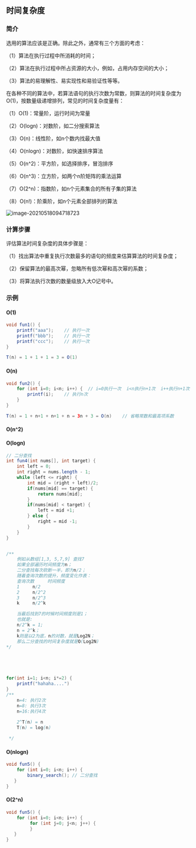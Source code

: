 ## 时间复杂度

### 简介

选用的算法应该是正确。除此之外，通常有三个方面的考虑：

（1）算法在执行过程中所消耗的时间；

（2）算法在执行过程中所占资源的大小，例如，占用内存空间的大小；

（3）算法的易理解性、易实现性和易验证性等等。

在各种不同的算法中，若算法语句的执行次数为常数，则算法的时间复杂度为O(1)，按数量级递增排列，常见的时间复杂度量有：

（1）O(1)：常量阶，运行时间为常量

（2）O(logn)：对数阶，如二分搜索算法

（3）O(n)：线性阶，如n个数内找最大值

（4）O(nlogn)：对数阶，如快速排序算法

（5）O(n^2)：平方阶，如选择排序，冒泡排序

（6）O(n^3)：立方阶，如两个n阶矩阵的乘法运算

（7）O(2^n)：指数阶，如n个元素集合的所有子集的算法

（8）O(n!)：阶乘阶，如n个元素全部排列的算法

![image-20210518094718723](https://gitee.com/kongxiangjin/images/raw/master/img/20210518094720.png)



### 计算步骤

评估算法时间复杂度的具体步骤是：

（1）找出算法中重复执行次数最多的语句的频度来估算算法的时间复杂度；

（2）保留算法的最高次幂，忽略所有低次幂和高次幂的系数；

（3）将算法执行次数的数量级放入大Ο记号中。





### 示例

#### O(1)

```java
void fun1() {
    printf("aaa");    // 执行一次
    printf("bbb");    // 执行一次
    printf("ccc");    // 执行一次
}

T(n) = 1 + 1 + 1 = 3 = O(1)
```



#### O(n)

```java
void fun2() {
    for (int i=0; i<n; i++) {  // i=0执行一次  i<n执行n+1次  i++执行n+1次
        printf(i);    // 执行n次
    }
}

T(n) = 1 + n+1 + n+1 + n = 3n + 3 = O(n)    // 省略常数和最高项系数
```



#### O(n^2)

#### O(logn)

```java
// 二分查找
int fun4(int nums[], int target) {
    int left = 0;
    int right = nums.length - 1;
    while (left <= right) {
        int mid = (right + left)/2;
        if(nums[mid] == target) {
            return nums[mid];
        }
        if(nums[mid] < target) {
            left = mid +1;
        } else {
            right = mid -1;
        }
    }
}


/**
    例如从数组[1,3, 5,7,9] 查找7
    如果全部遍历时间频度为n；
    二分查找每次砍断一半，即为n/2；
    随着查询次数的提升，频度变化作表：
    查询次数     时间频度
    1     n/2
    2     n/2^2
    3     n/2^3
    k     n/2^k

    当最后找到7的时候时间频度则是1；
    也就是:
    n/2^k = 1;
    n = 2^k；
    k则是以2为底，n的对数，就是Log2N；
    那么二分查找的时间复杂度就是O(Log2N)
*/





for(int i=1; i<n; i*=2) {
    printf("hahaha....")
}
/**
	n=4: 执行2次
	n=8: 执行3次
	n=16:执行4次
	
	2^T(n) = n
	T(n) = log(n)

 */

```



#### O(nlogn)

```java
void fun5() {
    for (int i=0; i<n; i++) {
		binary_search(); // 二分查找
   }
}
```



#### O(2^n)

```java
void fun5() {
    for (int i=0; i<n; i++) {
		 for (int j=0; j<n; j++) {
         }
   }
}
```



